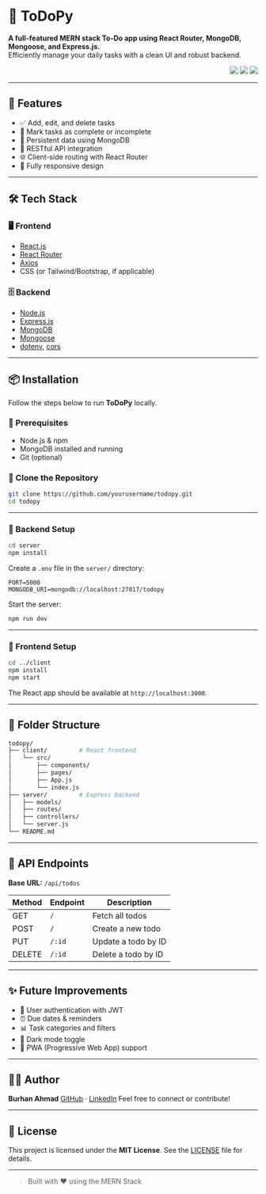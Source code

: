 <h1>📝 ToDoPy</h1>

<p>
  <strong>A full-featured MERN stack To-Do app using React Router, MongoDB, Mongoose, and Express.js.</strong><br/>
  Efficiently manage your daily tasks with a clean UI and robust backend.
</p>

<p align="end">
  <img src="https://img.shields.io/badge/Stack-MERN-green?style=flat-square"/>
  <img src="https://img.shields.io/badge/License-MIT-blue?style=flat-square"/>
  <img src="https://img.shields.io/badge/Status-Active-brightgreen?style=flat-square"/>
</p>

---

## 🚀 Features

- ✅ Add, edit, and delete tasks
- 📌 Mark tasks as complete or incomplete
- 🧠 Persistent data using MongoDB
- 📡 RESTful API integration
- 🌐 Client-side routing with React Router
- 📱 Fully responsive design

---

## 🛠️ Tech Stack

### 🖥️ Frontend

- [React.js](https://reactjs.org/)
- [React Router](https://reactrouter.com/)
- [Axios](https://axios-http.com/)
- CSS (or Tailwind/Bootstrap, if applicable)

### 🗄️ Backend

- [Node.js](https://nodejs.org/)
- [Express.js](https://expressjs.com/)
- [MongoDB](https://www.mongodb.com/)
- [Mongoose](https://mongoosejs.com/)
- [dotenv](https://www.npmjs.com/package/dotenv), [cors](https://www.npmjs.com/package/cors)

---

## 📦 Installation

Follow the steps below to run **ToDoPy** locally.

### 🔧 Prerequisites

- Node.js & npm
- MongoDB installed and running
- Git (optional)

### 📁 Clone the Repository

```bash
git clone https://github.com/yourusername/todopy.git
cd todopy
````

---

### 🧩 Backend Setup

```bash
cd server
npm install
```

Create a `.env` file in the `server/` directory:

```env
PORT=5000
MONGODB_URI=mongodb://localhost:27017/todopy
```

Start the server:

```bash
npm run dev
```

---

### 🎨 Frontend Setup

```bash
cd ../client
npm install
npm start
```

The React app should be available at `http://localhost:3000`.

---

## 🧭 Folder Structure

```bash
todopy/
├── client/         # React frontend
│   └── src/
│       ├── components/
│       ├── pages/
│       ├── App.js
│       └── index.js
├── server/         # Express backend
│   ├── models/
│   ├── routes/
│   ├── controllers/
│   └── server.js
└── README.md
```

---

## 📡 API Endpoints

**Base URL:** `/api/todos`

| Method | Endpoint | Description         |
| ------ | -------- | ------------------- |
| GET    | `/`      | Fetch all todos     |
| POST   | `/`      | Create a new todo   |
| PUT    | `/:id`   | Update a todo by ID |
| DELETE | `/:id`   | Delete a todo by ID |

---

## ✨ Future Improvements

* 🔐 User authentication with JWT
* ⏰ Due dates & reminders
* 📊 Task categories and filters
* 🌙 Dark mode toggle
* 📱 PWA (Progressive Web App) support

---

## 👨‍💻 Author

**Burhan Ahmad**
[GitHub](https://github.com/BurhanAhmad0) · [LinkedIn](https://linkedin.com/in/burhan-ahmad-developer)
Feel free to connect or contribute!

---

## 📄 License

This project is licensed under the **MIT License**. See the [LICENSE](LICENSE) file for details.

---

> Built with ❤️ using the MERN Stack

